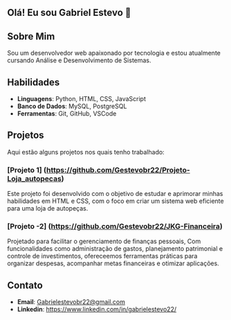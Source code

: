 ## Olá! Eu sou Gabriel Estevo 👋

## Sobre Mim
Sou um desenvolvedor web apaixonado por tecnologia e estou atualmente cursando Análise e Desenvolvimento de Sistemas.

## Habilidades
- **Linguagens**: Python, HTML, CSS, JavaScript
- **Banco de Dados**: MySQL, PostgreSQL
- **Ferramentas**: Git, GitHub, VSCode

## Projetos
Aqui estão alguns projetos nos quais tenho trabalhado:

### [Projeto 1] (https://github.com/Gestevobr22/Projeto-Loja_autopecas)
Este projeto foi desenvolvido com o objetivo de estudar e aprimorar minhas habilidades em HTML e CSS, com o foco em criar um sistema web eficiente para uma loja de autopeças.

### [Projeto -2] (https://github.com/Gestevobr22/JKG-Financeira)
Projetado para facilitar o gerenciamento de finanças pessoais, Com funcionalidades como administração de gastos, planejamento patrimonial e controle de investimentos, ofereceemos ferramentas práticas para organizar despesas, acompanhar metas financeiras e otimizar aplicações.

## Contato
- **Email**: [Gabrielestevobr22@gmail.com](mailto:gabrielestevobr22@gmail.com)
- **Linkedin**: https://www.linkedin.com/in/gabrielestevo22/
